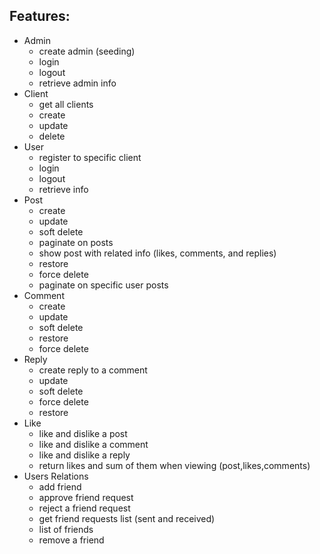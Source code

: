 ## Features:
* Admin
   - create admin (seeding)
   - login
   - logout
   - retrieve admin info
* Client
    - get all clients
    - create
    - update
    - delete
* User
  - register to specific client
  - login
  - logout
  - retrieve info
* Post
    - create
    - update
    - soft delete
    - paginate on posts
    - show post with related info (likes, comments, and replies)
    - restore
    - force delete
    - paginate on specific user posts
* Comment
    - create
    - update
    - soft delete
    - restore
    - force delete
* Reply
    - create reply to a comment
    - update
    - soft delete
    - force delete
    - restore
* Like
    - like and dislike a post
    - like and dislike a comment
    - like and dislike a reply
    - return likes and sum of them when viewing (post,likes,comments)
* Users Relations
    - add friend
    - approve friend request
    - reject a friend request
    - get friend requests list (sent and received)
    - list of friends
    - remove a friend

